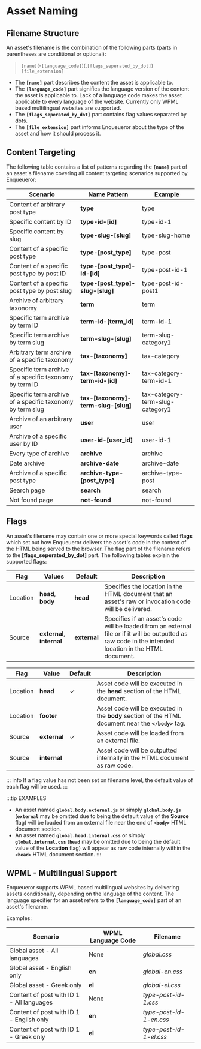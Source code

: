 # Asset Naming

## Filename Structure

An asset's filename is the combination of the following parts (parts in parentheses are conditional or optional):

> `[name]`(-`[language_code]`)(.`[flags_seperated_by_dot]`)`[file_extension]`

- The **`[name]`** part describes the content the asset is applicable to.
- The **`[language_code]`** part signifies the language version of the content the asset is applicable to. Lack of a language code makes the asset applicable to every language of the website. Currently only WPML based multilingual websites are supported.
- The **`[flags_seperated_by_dot]`** part contains flag values separated by dots.
- The **`[file_extension]`** part informs Enqueueror about the type of the asset and how it should process it.

## Content Targeting

The following table contains a list of patterns regarding the **`[name]`** part of an asset's filename covering all content targeting scenarios supported by Enqueueror:

| Scenario                                                  | Name Pattern                        | Example                          |
|-----------------------------------------------------------|-------------------------------------|----------------------------------|
| Content of arbitrary post type                            | **type**                            | type                             |
| Specific content by ID                                    | **type-id-[id]**                    | type-id-1                        |
| Specific content by slug                                  | **type-slug-[slug]**                | type-slug-home                   |
| Content of a specific post type                           | **type-[post_type]**                | type-post                        |
| Content of a specific post type by post ID                | **type-[post_type]-id-[id]**        | type-post-id-1                   |
| Content of a specific post type by post slug              | **type-[post_type]-slug-[slug]**    | type-post-id-post1               |
| Archive of arbitrary taxonomy                             | **term**                            | term                             |
| Specific term archive by term ID                          | **term-id-[term_id]**               | term-id-1                        |
| Specific term archive by term slug                        | **term-slug-[slug]**                | term-slug-category1              |
| Arbitrary term archive of a specific taxonomy             | **tax-[taxonomy]**                  | tax-category                     |
| Specific term archive of a specific taxonomy by term ID   | **tax-[taxonomy]-term-id-[id]**     | tax-category-term-id-1           |
| Specific term archive of a specific taxonomy by term slug | **tax-[taxonomy]-term-slug-[slug]** | tax-category-term-slug-category1 |
| Archive of an arbitrary user                              | **user**                            | user                             |
| Archive of a specific user by ID                          | **user-id-[user_id]**               | user-id-1                        |
| Every type of archive                                     | **archive**                         | archive                          |
| Date archive                                              | **archive-date**                    | archive-date                     |
| Archive of a specific post type                           | **archive-type-[post_type]**        | archive-type-post                |
| Search page                                               | **search**                          | search                           |
| Not found page                                            | **not-found**                       | not-found                        |

## Flags

An asset's filename may contain one or more special keywords called **flags** which set out how Enqueueror delivers the asset's code in the context of the HTML being served to the browser. The flag part of the filename refers to the **[flags_seperated_by_dot]** part. The following tables explain the supported flags:

| Flag     | Values                     | Default      | Description                                                                                                                                             |
|----------|----------------------------|--------------|---------------------------------------------------------------------------------------------------------------------------------------------------------|
| Location | **head**, **body**         | **head**     | Specifies the location in the HTML document that an asset's raw or invocation code will be delivered.                                                   |
| Source   | **external**, **internal** | **external** | Specifies if an asset's code will be loaded from an external file or if it will be outputted as raw code in the intended location in the HTML document. |

| Flag     | Value        | Default | Description                                                                                          |
|----------|--------------|---------|------------------------------------------------------------------------------------------------------|
| Location | **head**     | ✓       | Asset code will be executed in the **head** section of the HTML document.                            |
| Location | **footer**   |         | Asset code will be executed in the **body** section of the HTML document near the **`</body>`** tag. |
| Source   | **external** | ✓       | Asset code will be loaded from an external file.                                                     |
| Source   | **internal** |         | Asset code will be outputted internally in the HTML document as raw code.                            |

::: info
If a flag value has not been set on filename level, the default value of each flag will be used.
:::

:::tip EXAMPLES
- An asset named **`global.body.external.js`** or simply **`global.body.js`** (**`external`** may be omitted due to being the default value of the **Source** flag) will be loaded from an external file near the end of **`<body>`** HTML document section.
- An asset named **`global.head.internal.css`** or simply **`global.internal.css`** (**`head`** may be omitted due to being the default value of the **Location** flag) will appear as raw code internally within the **`<head>`** HTML document section.
:::

## WPML - Multilingual Support

Enqueueror supports WPML based multilingual websites by delivering assets conditionally, depending on the language of the content. The language specifier for an asset refers to the **`[language_code]`** part of an asset's filename. 

Examples:

| Scenario                                  | WPML Language Code | Filename                |
|-------------------------------------------|--------------------|-------------------------|
| Global asset - All languages              | None               | *global.css*            |
| Global asset - English only               | **en**             | *global-en.css*         |
| Global asset - Greek only                 | **el**             | *global-el.css*         |
| Content of post with ID 1 - All languages | None               | *type-post-id-1.css*    |
| Content of post with ID 1 - English only  | **en**             | *type-post-id-1-en.css* |
| Content of post with ID 1 - Greek only    | **el**             | *type-post-id-1-el.css* |